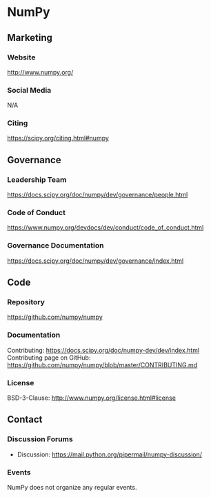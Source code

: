 # NumPy

## Marketing

### Website
<http://www.numpy.org/>

### Social Media
N/A

### Citing
https://scipy.org/citing.html#numpy

## Governance

### Leadership Team
https://docs.scipy.org/doc/numpy/dev/governance/people.html

### Code of Conduct
https://www.numpy.org/devdocs/dev/conduct/code_of_conduct.html

### Governance Documentation
https://docs.scipy.org/doc/numpy/dev/governance/index.html

## Code

### Repository
https://github.com/numpy/numpy

### Documentation
Contributing: https://docs.scipy.org/doc/numpy-dev/dev/index.html
Contributing page on GitHub: https://github.com/numpy/numpy/blob/master/CONTRIBUTING.md

### License
BSD-3-Clause: http://www.numpy.org/license.html#license

## Contact

### Discussion Forums
- Discussion: https://mail.python.org/pipermail/numpy-discussion/

### Events
NumPy does not organize any regular events.
